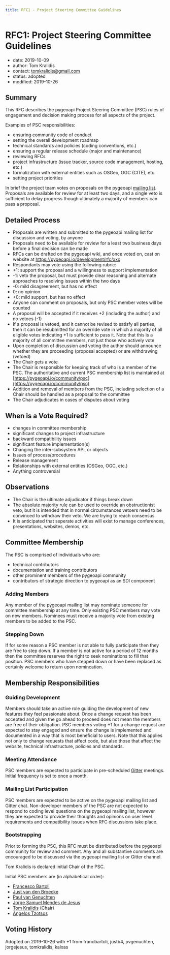 ```yaml
---
title: RFC1 - Project Steering Committee Guidelines
---
```


# RFC1: Project Steering Committee Guidelines

- date: 2019-10-09
- author: Tom Kralidis
- contact: tomkralidis@gmail.com
- status: adopted
- modified: 2019-10-26

## Summary

This RFC describes the pygeoapi Project Steering Committee (PSC) rules of engagement and decision making process for all aspects of the project.

Examples of PSC responsibilities:

* ensuring community code of conduct
* setting the overall development roadmap
* technical standards and policies (coding conventions, etc.)
* ensuring a regular release schedule (major and maintenance)
* reviewing RFCs
* project infrastructure (issue tracker, source code management, hosting, etc.)
* formalization with external entities such as OSGeo, OGC (CITE), etc.
* setting project priorities

In brief the project team votes on proposals on the pygeoapi [mailing list](https://lists.osgeo.org/mailman/listinfo/pygeoapi).  Proposals are available for review for at least two days, and a single veto is sufficient to delay progress though ultimately a majority of members can pass a proposal.

## Detailed Process

* Proposals are written and submitted to the pygeoapi mailing list for discussion and voting, by anyone
* Proposals need to be available for review for a least two business days before a final decision can be made
* RFCs can be drafted on the pygeoapi wiki, and once voted on, cast on website at https://pygeoapi.io/development/rfc/xxx
* Respondants may vote using the following rubric:
 * +1: support the proposal and a willingness to support implementation
 * -1: veto the proposal, but must provide clear reasoning and alternate approaches to resolving issues within the two days
 * -0: mild disagreement, but has no effect
 *  0: no opinion
 * +0: mild support, but has no effect
* Anyone can comment on proposals, but only PSC member votes will be counted
* A proposal will be accepted if it receives +2 (including the author) and no vetoes (-1)
* If a proposal is vetoed, and it cannot be revised to satisfy all parties, then it can be resubmitted for an override vote in which a majority of all eligible votes indicating +1 is sufficient to pass it.  Note that this is a majority of all committee members, not just those who actively vote
* Upon completion of discussion and voting the author should announce whether they are proceeding (proposal accepted) or are withdrawing (vetoed)
* The Chair gets a vote
* The Chair is responsible for keeping track of who is a member of the PSC.  The authoritative and current PSC membership list is maintained at [https://pygeoapi.io/community/psc](https://pygeoapi.io/community/psc)
* Addition and removal of members from the PSC, including selection of a Chair should be handled as a proposal to the committee
* The Chair adjudicates in cases of disputes about voting

## When is a Vote Required?

* changes in committee membership
* significant changes to project infrastructure
* backward compatibility issues
* significant feature implementation(s)
* Changing the inter-subsystem API, or objects
* Issues of process/procedures
* Release management
* Relationships with external entities (OSGeo, OGC, etc.)
* Anything controversial

## Observations

* The Chair is the ultimate adjudicator if things break down
* The absolute majority rule can be used to override an obstructionist veto, but it is intended that in normal circumstances vetoers need to be convinced to withdraw their veto.  We are trying to reach consensus
* It is anticipated that seperate activities will exist to manage conferences, presentations, websites, demos, etc.

## Committee Membership

The PSC is comprised of individuals who are:

* technical contributors
* documentation and training contributors
* other prominent members of the pygeoapi community
* contributors of strategic direction to pygeoapi as an SDI component

### Adding Members

Any member of the pygeoapi mailing list may nominate someone for committee membership at any time.  Only existing PSC members may vote on new members.  Nominees must receive a majority vote from existing members to be added to the PSC.

### Stepping Down

If for some reason a PSC member is not able to fully participate then they are free to step down.  If a member is not active for a period of 12 months then the committee reserves the right to seek nominations to fill that position.  PSC members who have stepped down or have been replaced as certainly welcome to return upon nomincation.

## Membership Responsibilities

### Guiding Development

Members should take an active role guiding the development of new features they feel passionate about.  Once a change request has been accepted and given the go ahead to proceed does not mean the members are free of their obligation.  PSC members voting +1 for a change request are expected to stay engaged and ensure the change is implemented and documented in a way that is most beneficial to users.  Note that this applies not only to change requests that affect code, but also those that affect the website, technical infrastructure, policies and standards.

### Meeting Attendance

PSC members are expected to participate in pre-scheduled [Gitter](https://gitter.im/geopython/pygeoapi) meetings.  Initial frequency is set to once a month.

### Mailing List Participation

PSC members are expected to be active on the pygeoapi mailing list and Gitter chat.  Non-developer members of the PSC are not expected to respond to coding level questions on the pygeoapi mailing list, however they are expected to provide their thoughts and opinions on user level requirements and compatibility issues when RFC discussions take place.

### Bootstrapping

Prior to forming the PSC, this RFC must be distributed before the pygeoapi community for review and comment.  Any and all substantive comments are encouraged to be discussed via the pygeoapi mailing list or Gitter channel.

Tom Kralidis is declared initial Chair of the PSC.

Initial PSC members are (in alphabetical order):

* [Francesco Bartoli](https://github.com/francbartoli)
* [Just van den Broecke](https://github.com/justb4)
* [Paul van Genuchten](https://github.com/pvgenuchten)
* [Jorge Samuel Mendes de Jesus](https://github.com/jorgejesus)
* [Tom Kralidis](https://github.com/tomkralidis) (Chair)
* [Angelos Tzotsos](https://github.com/kalxas)

## Voting History

Adopted on 2019-10-26 with +1 from francbartoli, justb4, pvgenuchten, jorgejesus, tomkralidis, kalxas

